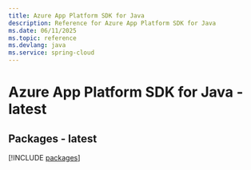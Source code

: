 ```yaml
---
title: Azure App Platform SDK for Java
description: Reference for Azure App Platform SDK for Java
ms.date: 06/11/2025
ms.topic: reference
ms.devlang: java
ms.service: spring-cloud
---
```

# Azure App Platform SDK for Java - latest
## Packages - latest
[!INCLUDE [packages](app-platform-index.md)]
